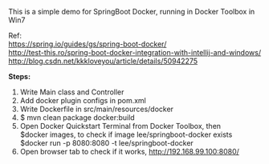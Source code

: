 This is a simple demo for SpringBoot Docker, running in Docker Toolbox in Win7

Ref:   
    https://spring.io/guides/gs/spring-boot-docker/   
    http://test-this.ro/spring-boot-docker-integration-with-intellij-and-windows/   
    http://blog.csdn.net/kkkloveyou/article/details/50942275   

**Steps:**   
1. Write Main class and Controller   
2. Add docker plugin configs in pom.xml    
3. Write Dockerfile in src/main/resources/docker   
4. $ mvn clean package docker:build   
5. Open Docker Quickstart Terminal from Docker Toolbox, then    
   $docker images, to check if image lee/springboot-docker exists   
   $docker run -p 8080:8080 -t lee/springboot-docker   
6. Open browser tab to check if it works, http://192.168.99.100:8080/